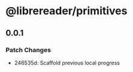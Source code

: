 # @librereader/primitives

## 0.0.1

### Patch Changes

- 246535d: Scaffold previous local progress
